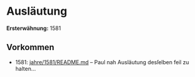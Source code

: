 # Ausläutung

**Ersterwähnung:** 1581

## Vorkommen
- 1581: [jahre/1581/README.md](../jahre/1581/README.md) – Paul nah Ausläutung desſelben feil zu halten...
